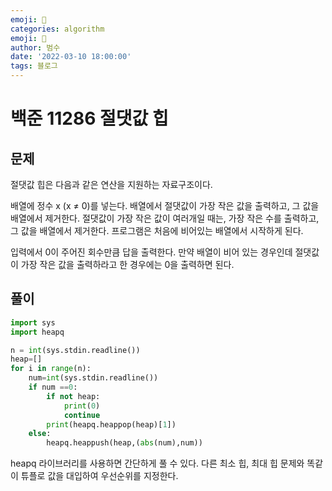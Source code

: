 ```yaml
---
emoji: 🏃
categories: algorithm
emoji: 🏃
author: 범수
date: '2022-03-10 18:00:00'
tags: 블로그
---
```

<!-- 
튜토리얼, 하우 투 가이드, 설명 ,레퍼런스 
https://documentation.divio.com/tutorials/
-->

# 백준 11286 절댓값 힙

## 문제

절댓값 힙은 다음과 같은 연산을 지원하는 자료구조이다.

배열에 정수 x (x ≠ 0)를 넣는다.
배열에서 절댓값이 가장 작은 값을 출력하고, 그 값을 배열에서 제거한다. 절댓값이 가장 작은 값이 여러개일 때는, 가장 작은 수를 출력하고, 그 값을 배열에서 제거한다.
프로그램은 처음에 비어있는 배열에서 시작하게 된다.

입력에서 0이 주어진 회수만큼 답을 출력한다. 만약 배열이 비어 있는 경우인데 절댓값이 가장 작은 값을 출력하라고 한 경우에는 0을 출력하면 된다.

## 풀이

```python
import sys
import heapq

n = int(sys.stdin.readline())
heap=[]
for i in range(n):
    num=int(sys.stdin.readline())
    if num ==0:
        if not heap:
            print(0)
            continue
        print(heapq.heappop(heap)[1])
    else:
        heapq.heappush(heap,(abs(num),num))
```

heapq 라이브러리를 사용하면 간단하게 풀 수 있다.
다른 최소 힙, 최대 힙 문제와 똑같이 튜플로 값을 대입하여 우선순위를 지정한다.
